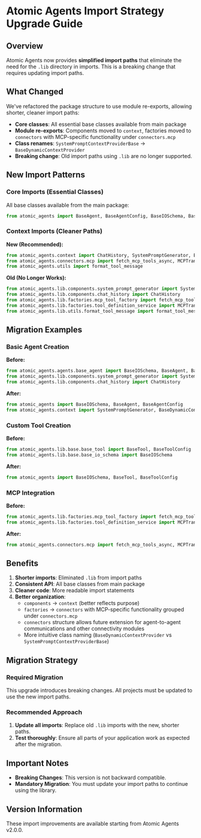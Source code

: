 # Atomic Agents Import Strategy Upgrade Guide

## Overview

Atomic Agents now provides **simplified import paths** that eliminate the need for the `.lib` directory in imports. This is a breaking change that requires updating import paths.

## What Changed

We've refactored the package structure to use module re-exports, allowing shorter, cleaner import paths:

- **Core classes**: All essential base classes available from main package
- **Module re-exports**: Components moved to `context`, factories moved to `connectors` with MCP-specific functionality under `connectors.mcp`
- **Class renames**: `SystemPromptContextProviderBase` → `BaseDynamicContextProvider`
- **Breaking change**: Old import paths using `.lib` are no longer supported.

## New Import Patterns

### Core Imports (Essential Classes)
All base classes available from the main package:
```python
from atomic_agents import BaseAgent, BaseAgentConfig, BaseIOSchema, BaseTool, BaseToolConfig
```

### Context Imports (Cleaner Paths)
**New (Recommended):**
```python
from atomic_agents.context import ChatHistory, SystemPromptGenerator, BaseDynamicContextProvider
from atomic_agents.connectors.mcp import fetch_mcp_tools_async, MCPTransportType
from atomic_agents.utils import format_tool_message
```

**Old (No Longer Works):**
```python
from atomic_agents.lib.components.system_prompt_generator import SystemPromptGenerator, SystemPromptContextProviderBase
from atomic_agents.lib.components.chat_history import ChatHistory
from atomic_agents.lib.factories.mcp_tool_factory import fetch_mcp_tools_async
from atomic_agents.lib.factories.tool_definition_service import MCPTransportType
from atomic_agents.lib.utils.format_tool_message import format_tool_message
```

## Migration Examples

### Basic Agent Creation
**Before:**
```python
from atomic_agents.agents.base_agent import BaseIOSchema, BaseAgent, BaseAgentConfig
from atomic_agents.lib.components.system_prompt_generator import SystemPromptGenerator, SystemPromptContextProviderBase
from atomic_agents.lib.components.chat_history import ChatHistory
```

**After:**
```python
from atomic_agents import BaseIOSchema, BaseAgent, BaseAgentConfig
from atomic_agents.context import SystemPromptGenerator, BaseDynamicContextProvider, ChatHistory
```

### Custom Tool Creation
**Before:**
```python
from atomic_agents.lib.base.base_tool import BaseTool, BaseToolConfig
from atomic_agents.lib.base.base_io_schema import BaseIOSchema
```

**After:**
```python
from atomic_agents import BaseIOSchema, BaseTool, BaseToolConfig
```

### MCP Integration
**Before:**
```python
from atomic_agents.lib.factories.mcp_tool_factory import fetch_mcp_tools_async
from atomic_agents.lib.factories.tool_definition_service import MCPTransportType
```

**After:**
```python
from atomic_agents.connectors.mcp import fetch_mcp_tools_async, MCPTransportType
```

## Benefits

1. **Shorter imports**: Eliminated `.lib` from import paths
2. **Consistent API**: All base classes from main package
3. **Cleaner code**: More readable import statements
4. **Better organization**: 
   - `components` → `context` (better reflects purpose)
   - `factories` → `connectors` with MCP-specific functionality grouped under `connectors.mcp`
   - `connectors` structure allows future extension for agent-to-agent communications and other connectivity modules
   - More intuitive class naming (`BaseDynamicContextProvider` vs `SystemPromptContextProviderBase`)

## Migration Strategy

### Required Migration
This upgrade introduces breaking changes. All projects must be updated to use the new import paths.

### Recommended Approach
1. **Update all imports**: Replace old `.lib` imports with the new, shorter paths.
2. **Test thoroughly**: Ensure all parts of your application work as expected after the migration.

## Important Notes

- **Breaking Changes**: This version is not backward compatible.
- **Mandatory Migration**: You must update your import paths to continue using the library.

## Version Information

These import improvements are available starting from Atomic Agents v2.0.0.
